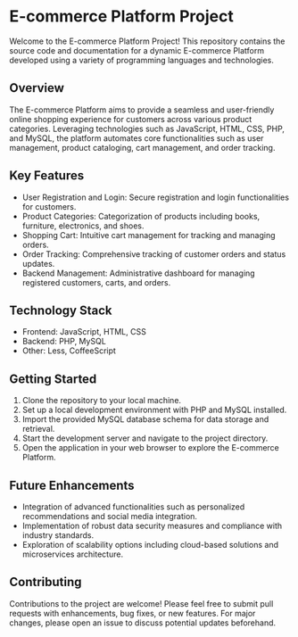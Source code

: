 # E-commerce Platform Project

Welcome to the E-commerce Platform Project! This repository contains the source code and documentation for a dynamic E-commerce Platform developed using a variety of programming languages and technologies.

## Overview

The E-commerce Platform aims to provide a seamless and user-friendly online shopping experience for customers across various product categories. Leveraging technologies such as JavaScript, HTML, CSS, PHP, and MySQL, the platform automates core functionalities such as user management, product cataloging, cart management, and order tracking.

## Key Features

- User Registration and Login: Secure registration and login functionalities for customers.
- Product Categories: Categorization of products including books, furniture, electronics, and shoes.
- Shopping Cart: Intuitive cart management for tracking and managing orders.
- Order Tracking: Comprehensive tracking of customer orders and status updates.
- Backend Management: Administrative dashboard for managing registered customers, carts, and orders.

## Technology Stack

- Frontend: JavaScript, HTML, CSS
- Backend: PHP, MySQL
- Other: Less, CoffeeScript

## Getting Started

1. Clone the repository to your local machine.
2. Set up a local development environment with PHP and MySQL installed.
3. Import the provided MySQL database schema for data storage and retrieval.
4. Start the development server and navigate to the project directory.
5. Open the application in your web browser to explore the E-commerce Platform.

## Future Enhancements

- Integration of advanced functionalities such as personalized recommendations and social media integration.
- Implementation of robust data security measures and compliance with industry standards.
- Exploration of scalability options including cloud-based solutions and microservices architecture.

## Contributing

Contributions to the project are welcome! Please feel free to submit pull requests with enhancements, bug fixes, or new features. For major changes, please open an issue to discuss potential updates beforehand.

